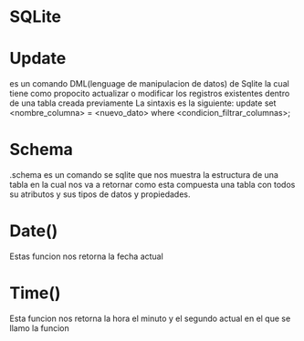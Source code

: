 # SQLite

# Update 
es un comando DML(lenguage de manipulacion de datos) de Sqlite la cual tiene como propocito actualizar o modificar los registros existentes dentro de una tabla creada previamente
La sintaxis es la siguiente:
update <nombre tabla> set <nombre_columna> = <nuevo_dato> where <condicion_filtrar_columnas>;


# Schema 
.schema es un comando se sqlite que nos muestra la estructura de una tabla  en la cual nos va a retornar  como esta compuesta una tabla con todos su atributos y sus tipos de datos y propiedades.

# Date()
Estas funcion nos retorna la fecha actual 

# Time()
Esta funcion nos retorna la hora el minuto y el segundo actual en el que se llamo la funcion

